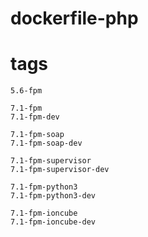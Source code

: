 # dockerfile-php

# tags
```
5.6-fpm

7.1-fpm
7.1-fpm-dev

7.1-fpm-soap
7.1-fpm-soap-dev

7.1-fpm-supervisor
7.1-fpm-supervisor-dev

7.1-fpm-python3
7.1-fpm-python3-dev

7.1-fpm-ioncube
7.1-fpm-ioncube-dev
```